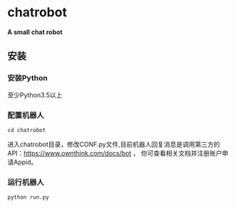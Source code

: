 # chatrobot
**A small chat robot**
## 安装

### 安装Python

至少Python3.5以上
### 配置机器人

```
cd chatrobot
```

进入chatrobot目录，修改CONF.py文件,目前机器人回复消息是调用第三方的API：https://www.ownthink.com/docs/bot ，
你可查看相关文档并注册账户申请Appid。
### 运行机器人

```
python run.py
```
